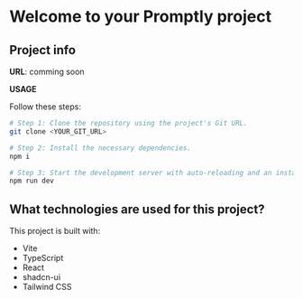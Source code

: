# Welcome to your Promptly project

## Project info

**URL**: comming soon

**USAGE**

Follow these steps:

```sh
# Step 1: Clone the repository using the project's Git URL.
git clone <YOUR_GIT_URL>

# Step 2: Install the necessary dependencies.
npm i

# Step 3: Start the development server with auto-reloading and an instant preview.
npm run dev
```

## What technologies are used for this project?

This project is built with:

- Vite
- TypeScript
- React
- shadcn-ui
- Tailwind CSS
